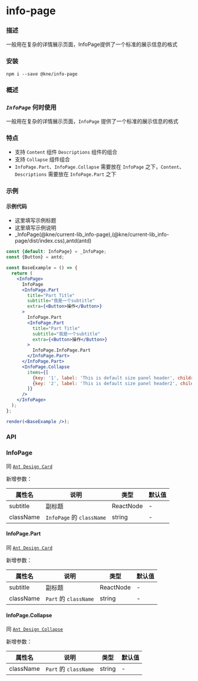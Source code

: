 
# info-page


### 描述

一般用在复杂的详情展示页面，InfoPage提供了一个标准的展示信息的格式


### 安装

```shell
npm i --save @kne/info-page
```


### 概述

### *`InfoPage`* 何时使用

一般用在复杂的详情展示页面，`InfoPage` 提供了一个标准的展示信息的格式

### 特点

* 支持 `Content` 组件 `Descriptions` 组件的组合
* 支持 `Collapse` 组件组合
* `InfoPage.Part`、`InfoPage.Collapse` 需要放在 `InfoPage` 之下，`Content`、`Descriptions` 需要放在 `InfoPage.Part` 之下



### 示例

#### 示例代码

- 这里填写示例标题
- 这里填写示例说明
- _InfoPage(@kne/current-lib_info-page),(@kne/current-lib_info-page/dist/index.css),antd(antd)

```jsx
const {default: InfoPage} = _InfoPage;
const {Button} = antd;

const BaseExample = () => {
  return (
    <InfoPage>
      InfoPage
      <InfoPage.Part
        title="Part Title"
        subtitle="我是一个subtitle"
        extra={<Button>操作</Button>}
      >
        InfoPage.Part
        <InfoPage.Part
          title="Part Title"
          subtitle="我是一个subtitle"
          extra={<Button>操作</Button>}
        >
          InfoPage.InfoPage.Part
        </InfoPage.Part>
      </InfoPage.Part>
      <InfoPage.Collapse
        items={[
          {key: '1', label: 'This is default size panel header', children: <p>InfoPage.Collapse</p>},
          {key: '2', label: 'This is default size panel header2', children: <p>InfoPage.Collapse2</p>},
        ]}
      />
    </InfoPage>
  );
};

render(<BaseExample />);

```


### API

### InfoPage

同 [`Ant Design Card`](https://ant.design/components/Card#api)

新增参数：

| 属性名       | 说明                       | 类型        | 默认值 |
|-----------|--------------------------|-----------|-----|
| subtitle  | 副标题                      | ReactNode | -   |
| className | `InfoPage` 的 `className` | string    | -   |

#### InfoPage.Part

同 [`Ant Design Card`](https://ant.design/components/Card#api)

新增参数：

| 属性名       | 说明                   | 类型        | 默认值 |
|-----------|----------------------|-----------|-----|
| subtitle  | 副标题                  | ReactNode | -   |
| className | `Part` 的 `className` | string    | -   |

#### InfoPage.Collapse

同 [`Ant Design Collapse`](https://ant.design/components/Collapse#collapse)

新增参数：

| 属性名       | 说明                   | 类型        | 默认值 |
|-----------|----------------------|-----------|-----|
| className | `Part` 的 `className` | string    | -   |

